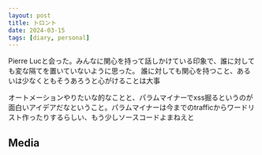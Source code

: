 ```yaml
---
layout: post
title: トロント
date: 2024-03-15
tags: [diary, personal]
---
```


Pierre Lucと会った。みんなに関心を持って話しかけている印象で、誰に対しても変な隔てを置いていないように思った。
誰に対しても関心を持つこと、あるいは少なくともそうあろうと心がけることは大事

オートメーションやりたいな的なことと、パラムマイナーでxss掘るというのが面白いアイデアだなということ。パラムマイナーは今までのtrafficからワードリスト作ったりするらしい、もう少しソースコードよまねえと

## Media

<div style="display: flex; flex-wrap: wrap; gap: 10px;"><img src="https://lh3.googleusercontent.com/lr/AAJ1LKfHqb55rcQINZuD1ga1RR7Rkz9YJuCpBU-2-3fXjkh9ZmZM9IlxKYcXwbkAPHauyMEg0FyrXGrm_i2f9IoWvTNO1I_nLQtS4HKS5VKE-DfmI1uGQu9liEfuGlE6MU6vY_WeVaBmy6m1W3_DSVR-r7lEEJ_QZBqELER9BrRWwYfENktYM6o0NyCorGGFKKYvNlkzHWSHpflID-aX6MG28W_IqYqDx57HIT3yn6jcVEPwDbRP8GMMVB3CMgdHoSl-jFtDBKUUMhT0wBY17q9Fb0l5_f5RUOBUyYycfh5F87DyLsx6-5Mkyok9MhaLHbUoDCIQlOoTk4_7i8mIZab6EnMDu3F64YsypuxxSMTk8fwLZqdEIXHYz8BYY3CQNQ162UdCjVWbxuKy5T0Lc0Tzxz8QKERXVOABuTlGqqTz1hvZDjmERQ_nKwb9QjNNpjMJtkyZYc7Fvx00v0PynDWQuFKYdN_RhJClNEZ_1wn_9IOq_vR-6uf8aTtgnbTLxiVR13pO4I1_shAxsM4_1wZHsZECEltKOW6nMc3xGVCW8lsf2pDqI7JCRkFXmrEIC7lx3DK0JukxkwRW3vFHVMFsEF11gIbpWMxgmzztz5BA_oi8iF8uA3Lbd83dE_IFFPSxZsDedKEqZ5jEQl1QxpKCk7F00rcUMJUe5zqzQDkQ_mJfY0ZcIPOynwP-vGe8ttJKC-IXVyspSNMIYG8IcdbGzYPmw7bkzm8k4zPLUMfcL1XLIvV-zVt1kDw0yG4-zZLu--MTw5cqoo9RwoGcCW0fv-xE2EWtmJ9DiHoN4hbeb4UFDwJwrk6l08rXIlSvSDxHZYqzRpPzDAicVlhtYuj_W1I84r0OZM9jO0eV1Ef_BWkUmBvDz9t0-UP7Ehrug2zKBvSplLtGoDTN0puT-txU1GHiUsWjvGjkHO5b_kXehy3JL2VdK75JtVmRiukrZ9Y1edyldgUlg4JVAoQhcp4hCQGnPjAAhA" alt="" style="max-width: 100%; height: auto;"><br> <img src="https://lh3.googleusercontent.com/lr/AAJ1LKd49dupZTeZBiYS7sp_zMvIQRa00fSHR1_uA_sLTYVrXFZ4g_2L19A2B99MQfBKFHHAbRDwzRZ8BMJhYrrOmtRlx5yIx7sY6tqYG_6rxXq3GtFYEcoLWCehTz5xSgYt6sNFJAYlAPxdTHtVuRq0mnRhHO_Nbm3_Gb4K1oPdyYmanCcDtAg0-VOUMAk6aym3dAURrsKcQ0CbZeDmQrzmAGuSO8PIadV4kV-lOLM6EQ5s7rujWVXOfer-Bq_A7rO7gIQWHFRw61S4wgbU2udn22h8IS7jkIf7B3t5QlrBn-Uxa_E0bKdHRbcL6GCKb4uuY1jSgFMFbjchRtioDVfGhi_k4559gECW4nwPxpjFOVVJj5wRFhlD18kIrd5zGelxUksAXzxyOokUcLomjVvwbZ5ze-8lWPazx09ALaIYCn_8pmFjmIawio-qdRNdUd48aMHxlTVMDpT4dXBYXlm_So5_B3XqAYX1XDS7BBjW3QiXXXqe_EgSXR3U45mkoigUBMBzJu85_Qsy2iIc48NrXUNz6V2BSKtRZkYVleGbiJ-9i-7_It1ZSH_tk6opUF3eFLUD2nn2aKY977gdwqiIA4KXfCExjZlgVHAuTYjj-haSRFC4HHryeBhOIYCPGf695TYH2X8fhFBbQ1SK91q7oR6G8fpzna1oJoT335fAll3xw8S593d303opMiQ3rmsVwll6j2_tEyj9cn4iaYYF9yqcVTrt1OsXGB6gTWPiwrrYqnVM0zYJPQAnyhGfapUf4VlIbA_ru5rhztTDWdMkOj6xb8JZNp9El4DZzuiIj3L6NaZU7tUlNzSx3nlH0BKSR6d3unKv_7zQcdQFYWbQZkQUoUzzcvQjpBqkUetv0X1wSSsFgaI1iMMy2fW9JMUFa1ABRXH4EsQuP6fCGXs_qk2yuGEI7WnAsOWLFmibCXWQ4-0OzLyhBDyBsCF1jGUvWrqYigjXvVkx1DZxP1HJ9c-826-hww" alt="" style="max-width: 100%; height: auto;"><br> <img src="https://lh3.googleusercontent.com/lr/AAJ1LKceXGg0SHTKq08QdWrgD5uMcQ-roPXLFJok7xcxtEV1yIZYloq7pyPealVrnPV_ddR6yHXUSCk7nj-EsaHYtyKx2lkObm0WrWvP-_gRF1_GbuzmHbwflmTQTUPFhrx4ebcQYc651z9Pi9CrtPd4D8O2A4LDEU05MVAugwB6rrE_W1incmzxe2MoRID1PQOzwl7wSiuAYAMS8MdZ_UdJ7c92xyY6rPe4zGDD716YPXIqB_4P2B0EINk-jtbUQNAQgO14QIXd8-cRpjax4XsP3u-p71pLTbOsFQ6T61-o9cSTWlJiEos6g_qN9bgZI-4gYyyvgxbsw0YKobMZC_oZlDXB9deGtJt6rEvl5-UAiUlL-PehcdGQiNGPsR-G86qXeWk53VtCBAkpnHN6JRYWY7bicM0UfwVyZGIKWDpCB_4WVw3SvH_m4wkUSEcRJGEUAP8qeJXtlT_QQePrQbnTNVaDGzSTmZFRLA9xQnjDNtNl90b63ZhmtQRehbBncOIEcyf6PFsHTLocPJCLCcLD7anNkM-5AxJMweouLIXTSHoufxIrekgh39K4DKZxUJ7TpgrJf5yaEkofjTvWQ2h_q6uIOaCrvryvZlaBjZdAqGmIRgG0j0AmHbhEGf4bwByWgGBl6W5hQkm4vEbZBE9hLMYYsBT16gwq19H4Zek4pZDVuAiZe8byApbfjjuiGatIODS-JMkP_BQqS-wAywnSVWuwQz76YWdKbg79OYVnKzKMELE3GlL2hPGS7UjVEJgUuOS4s2TPp_wjen1_p_t03XbWZKeu7cFbJE-Qyny-gv_HQJ2NhAawaRZaoUKkV8T-b1fBW_3zMK68YBIjP8R-ziCIda0GcTJlqiTm2e-hOgYgId3KL7C7drQXtu4VRFYnKtsFnLzwbR2fskKPohByF4fQlav3Wv85Rqg7bbOSo5JM7Wq9uWZ2-HGv8KI2tZGwYT1jWst5vFI5CnjSBpgM88FDmd-XeA" alt="" style="max-width: 100%; height: auto;"><br></div>
